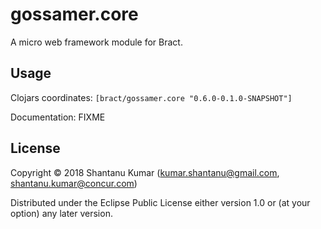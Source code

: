 # gossamer.core

A micro web framework module for Bract.


## Usage

Clojars coordinates: `[bract/gossamer.core "0.6.0-0.1.0-SNAPSHOT"]`

Documentation: FIXME


## License

Copyright © 2018 Shantanu Kumar (kumar.shantanu@gmail.com, shantanu.kumar@concur.com)

Distributed under the Eclipse Public License either version 1.0 or (at
your option) any later version.
